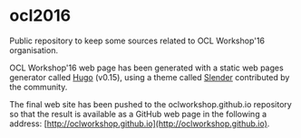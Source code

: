 # ocl2016
Public repository to keep some sources related to OCL Workshop'16 organisation.

OCL Workshop'16 web page has been generated with a static web pages generator called [Hugo](http://gohugo.io/) (v0.15), using
a theme called [Slender](http://themes.gohugo.io/slender/) contributed by the community.

The final web site has been pushed to the oclworkshop.github.io repository so that the result is available as a GitHub web page 
in the following a address: [http://oclworkshop.github.io](http://oclworkshop.github.io).